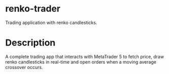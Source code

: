 # renko-trader
Trading application with renko candlesticks.

# Description
A complete trading app that interacts with MetaTrader 5 to fetch price, draw renko candlesticks in real-time and open orders when a moving average crossover occurs.
